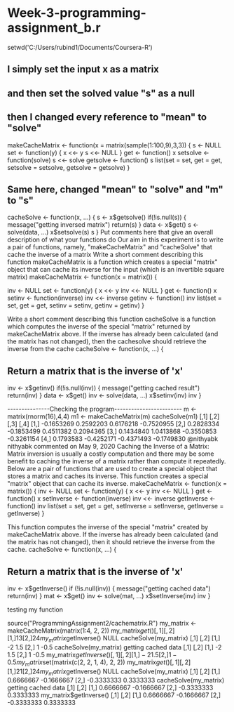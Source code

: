 # Week-3-programming-assignment_b.r
setwd('C:/Users/rubind1/Documents/Coursera-R')
##
## I simply set the input x as a matrix
## and then set the solved value "s" as a null
## then I changed every reference to "mean" to "solve"
makeCacheMatrix <- function(x = matrix(sample(1:100,9),3,3)) {
  s <- NULL
  set <- function(y) {
    x <<- y
    s <<- NULL
  }
  get <- function() x
  setsolve <- function(solve) s <<- solve
  getsolve <- function() s
  list(set = set, get = get,
       setsolve = setsolve,
       getsolve = getsolve)
}
##
## Same here, changed "mean" to "solve" and "m" to "s"
cacheSolve <- function(x, ...) {
  s <- x$getsolve()
  if(!is.null(s)) {
    message("getting inversed matrix")
    return(s)
  }
  data <- x$get()
  s <- solve(data, ...)
  x$setsolve(s)
  s
}
Put comments here that give an overall description of what your
functions do
Our aim in this experiment is to write a pair of functions, namely,
"makeCacheMatrix" and "cacheSolve" that cache the inverse of a matrix
Write a short comment describing this function
makeCacheMatrix is a function which creates a special "matrix" object that can
cache its inverse for the input (which is an invertible square matrix)
makeCacheMatrix <- function(x = matrix()) {

inv <- NULL
set <- function(y) {
x <<- y
inv <<- NULL
}
get <- function() x
setinv <- function(inverse) inv <<- inverse
getinv <- function() inv
list(set = set, get = get, setinv = setinv, getinv = getinv)
}

Write a short comment describing this function
cacheSolve is a function which computes the inverse of the special "matrix"
returned by makeCacheMatrix above. If the inverse has already been calculated
(and the matrix has not changed), then the cachesolve should retrieve the
inverse from the cache
cacheSolve <- function(x, ...) {
## Return a matrix that is the inverse of 'x'
inv <- x$getinv()
if(!is.null(inv)) {
message("getting cached result")
return(inv)
}
data <- x$get()
inv <- solve(data, ...)
x$setinv(inv)
inv
}

---------------Checking the program------------------------
m <- matrix(rnorm(16),4,4)
m1 <- makeCacheMatrix(m)
cacheSolve(m1)
[,1] [,2] [,3] [,4]
[1,] -0.1653269 0.2592203 0.6176218 -0.7520955
[2,] 0.2828334 -0.1853499 0.4511382 0.2094365
[3,] 0.1434840 1.0413868 -0.3550853 -0.3261154
[4,] 0.1793583 -0.4252171 -0.4371493 -0.1749830
@nithyabk
nithyabk commented on May 9, 2020
Caching the Inverse of a Matrix:
Matrix inversion is usually a costly computation and there may be some
benefit to caching the inverse of a matrix rather than compute it repeatedly.
Below are a pair of functions that are used to create a special object that
stores a matrix and caches its inverse.
This function creates a special "matrix" object that can cache its inverse.
makeCacheMatrix <- function(x = matrix()) {
inv <- NULL
set <- function(y) {
x <<- y
inv <<- NULL
}
get <- function() x
setInverse <- function(inverse) inv <<- inverse
getInverse <- function() inv
list(set = set,
get = get,
setInverse = setInverse,
getInverse = getInverse)
}

This function computes the inverse of the special "matrix" created by
makeCacheMatrix above. If the inverse has already been calculated (and the
matrix has not changed), then it should retrieve the inverse from the cache.
cacheSolve <- function(x, ...) {
## Return a matrix that is the inverse of 'x'
inv <- x$getInverse()
if (!is.null(inv)) {
message("getting cached data")
return(inv)
}
mat <- x$get()
inv <- solve(mat, ...)
x$setInverse(inv)
inv
}

testing my function

source("ProgrammingAssignment2/cachematrix.R")
my_matrix <- makeCacheMatrix(matrix(1:4, 2, 2))
my_matrix$get()
[,1] [,2]
[1,] 1 3
[2,] 2 4
my_matrix$getInverse()
NULL
cacheSolve(my_matrix)
[,1] [,2]
[1,] -2 1.5
[2,] 1 -0.5
cacheSolve(my_matrix)
getting cached data
[,1] [,2]
[1,] -2 1.5
[2,] 1 -0.5
my_matrix$getInverse()
[,1] [,2]
[1,] -2 1.5
[2,] 1 -0.5
my_matrix$set(matrix(c(2, 2, 1, 4), 2, 2))
my_matrix$get()
[,1] [,2]
[1,] 2 1
[2,] 2 4
my_matrix$getInverse()
NULL
cacheSolve(my_matrix)
[,1] [,2]
[1,] 0.6666667 -0.1666667
[2,] -0.3333333 0.3333333
cacheSolve(my_matrix)
getting cached data
[,1] [,2]
[1,] 0.6666667 -0.1666667
[2,] -0.3333333 0.3333333
my_matrix$getInverse()
[,1] [,2]
[1,] 0.6666667 -0.1666667
[2,] -0.3333333 0.3333333
